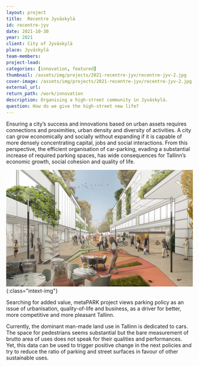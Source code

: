 ```yaml
---
layout: project
title:  Recentre Jyväskylä
id: recentre-jyv
date: 2021-10-30
year: 2021
client: City of Jyväskylä
place: Jyväskylä
team-members: 
project-lead:
categories: [innovation, featured]
thumbnail: /assets/img/projects/2021-recentre-jyv/recentre-jyv-2.jpg
cover-image: /assets/img/projects/2021-recentre-jyv/recentre-jyv-2.jpg
external_url:
return_path: /work/innovation
description: Organising a high-street community in Jyväskylä.
question: How do we give the high-street new life?
---
```


Ensuring a city’s success and innovations based on urban assets requires connections and proximities, urban density and diversity of activities. A city can grow economically and socially without expanding if it is capable of more densely concentrating capital, jobs and social interactions. From this perspective, the efficient organisation of car-parking, evading a substantial increase of required parking spaces, has wide consequences for Tallinn’s economic growth, social cohesion and quality of life.

![hello](/assets/img/projects/2021-recentre-jyv/recentre-jyv-2.jpg){:class="intext-img"}

Searching for added value, metaPARK project views parking policy as an issue of urbanisation, quality-of-life and business, as a driver for better, more competitive and more pleasant Tallinn. 

Currently, the dominant man-made land use in Tallinn is dedicated to cars. The space for pedestrians seems substantial but the bare measurement of brutto area of uses does not speak for their qualities and performances. Yet, this data can be used to trigger positive change in the next policies and try to reduce the ratio of parking and street surfaces in favour of other sustainable uses.
